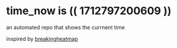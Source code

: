 # time_now is (( 1712797200609 ))

an automated repo that shows the currnent time

inspired by [breakingheatmap](https://github.com/breakingheatmap/breakingheatmap)